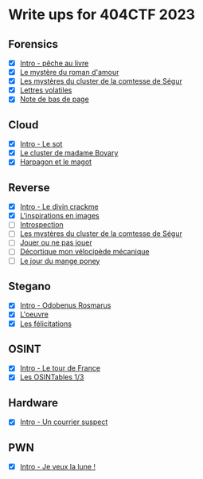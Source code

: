 # Write ups for 404CTF 2023

## Forensics
- [X] [Intro - pêche au livre](./forensics/peche_au_livre/)
- [X] [Le mystère du roman d'amour](./forensics/le_mystere_du_roman_d_amour/)
- [X] [Les mystères du cluster de la comtesse de Ségur](./forensics/les_myst%C3%A8res_du_cluster_de_la_comtesse_de_segur/)
- [X] [Lettres volatiles](./forensics/lettres_volatiles/)
- [X] [Note de bas de page](./forensics/note_de_bas_de_page/)

## Cloud
- [X] [Intro - Le sot](./cloud/intro_sot/)
- [X] [Le cluster de madame Bovary](./cloud/le_cluster_de_madame_de_bovary/)
- [X] [Harpagon et le magot](./cloud/harpagon_et_le_magot/)

## Reverse
- [X] [Intro - Le divin crackme](./reverse/le_divin_crackme/)
- [X] [L'inspirations en images](./reverse/l_inspiration_en_images/)
- [ ] [Introspection](./reverse/introspection/)
- [ ] [Les mystères du cluster de la comtesse de Ségur](./reverse/les_myst%C3%A8res_du_cluster_de_la_comtesse_de_segur/)
- [ ] [Jouer ou ne pas jouer](./reverse/jouer_ou_ne_pas_jouer/)
- [ ] [Décortique mon vélocipède mécanique](./reverse/decortique_mon_velocipede_mecanique/)
- [ ] [Le jour du mange poney](./reverse/le_jour_du_mange_poney/)

## Stegano
- [X] [Intro - Odobenus Rosmarus](./stegano/odobenus_rosmarus/)
- [X] [L'oeuvre](./stegano/loeuvre/)
- [X] [Les félicitations](./stegano/les_felicitations/)

## OSINT
- [X] [Intro - Le tour de France](./osint/intro_le_tour_de_france/)
- [X] [Les OSINTables 1/3](./osint/les_osintables_1/)

## Hardware
- [X] [Intro - Un courrier suspect](./hardware/intro_un_courrier_suspect/)

## PWN
- [X] [Intro - Je veux la lune !](./pwn/je_veux_la_lune)
